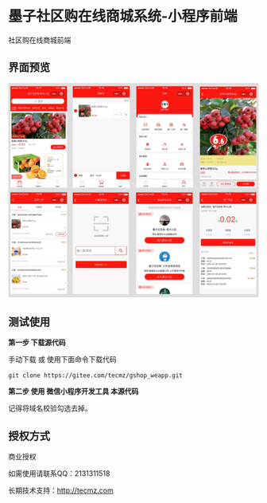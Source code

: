 # 墨子社区购在线商城系统-小程序前端

社区购在线商城前端

## 界面预览

![weapp-preview](readme-res/weapp-preview.jpg)



## 测试使用

**第一步 下载源代码**

手动下载 或 使用下面命令下载代码

```shell
git clone https://gitee.com/tecmz/gshop_weapp.git
```

**第二步 使用 微信小程序开发工具 本源代码**

记得将域名校验勾选去掉。

## 授权方式

商业授权

如需使用请联系QQ：2131311518

长期技术支持：http://tecmz.com


